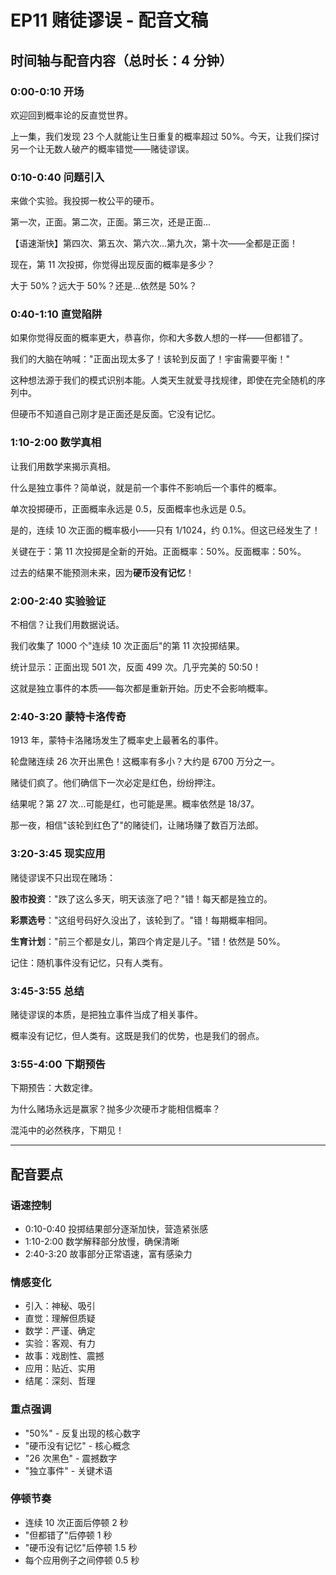 # EP11 赌徒谬误 - 配音文稿

## 时间轴与配音内容（总时长：4 分钟）

### 0:00-0:10 开场

欢迎回到概率论的反直觉世界。

上一集，我们发现 23 个人就能让生日重复的概率超过 50%。今天，让我们探讨另一个让无数人破产的概率错觉——赌徒谬误。

### 0:10-0:40 问题引入

来做个实验。我投掷一枚公平的硬币。

第一次，正面。第二次，正面。第三次，还是正面...

【语速渐快】第四次、第五次、第六次...第九次，第十次——全都是正面！

现在，第 11 次投掷，你觉得出现反面的概率是多少？

大于 50%？远大于 50%？还是...依然是 50%？

### 0:40-1:10 直觉陷阱

如果你觉得反面的概率更大，恭喜你，你和大多数人想的一样——但都错了。

我们的大脑在呐喊："正面出现太多了！该轮到反面了！宇宙需要平衡！"

这种想法源于我们的模式识别本能。人类天生就爱寻找规律，即使在完全随机的序列中。

但硬币不知道自己刚才是正面还是反面。它没有记忆。

### 1:10-2:00 数学真相

让我们用数学来揭示真相。

什么是独立事件？简单说，就是前一个事件不影响后一个事件的概率。

单次投掷硬币，正面概率永远是 0.5，反面概率也永远是 0.5。

是的，连续 10 次正面的概率极小——只有 1/1024，约 0.1%。但这已经发生了！

关键在于：第 11 次投掷是全新的开始。正面概率：50%。反面概率：50%。

过去的结果不能预测未来，因为**硬币没有记忆**！

### 2:00-2:40 实验验证

不相信？让我们用数据说话。

我们收集了 1000 个"连续 10 次正面后"的第 11 次投掷结果。

统计显示：正面出现 501 次，反面 499 次。几乎完美的 50:50！

这就是独立事件的本质——每次都是重新开始。历史不会影响概率。

### 2:40-3:20 蒙特卡洛传奇

1913 年，蒙特卡洛赌场发生了概率史上最著名的事件。

轮盘赌连续 26 次开出黑色！这概率有多小？大约是 6700 万分之一。

赌徒们疯了。他们确信下一次必定是红色，纷纷押注。

结果呢？第 27 次...可能是红，也可能是黑。概率依然是 18/37。

那一夜，相信"该轮到红色了"的赌徒们，让赌场赚了数百万法郎。

### 3:20-3:45 现实应用

赌徒谬误不只出现在赌场：

**股市投资**："跌了这么多天，明天该涨了吧？"错！每天都是独立的。

**彩票选号**："这组号码好久没出了，该轮到了。"错！每期概率相同。

**生育计划**："前三个都是女儿，第四个肯定是儿子。"错！依然是 50%。

记住：随机事件没有记忆，只有人类有。

### 3:45-3:55 总结

赌徒谬误的本质，是把独立事件当成了相关事件。

概率没有记忆，但人类有。这既是我们的优势，也是我们的弱点。

### 3:55-4:00 下期预告

下期预告：大数定律。

为什么赌场永远是赢家？抛多少次硬币才能相信概率？

混沌中的必然秩序，下期见！

---

## 配音要点

### 语速控制

- 0:10-0:40 投掷结果部分逐渐加快，营造紧张感
- 1:10-2:00 数学解释部分放慢，确保清晰
- 2:40-3:20 故事部分正常语速，富有感染力

### 情感变化

- 引入：神秘、吸引
- 直觉：理解但质疑
- 数学：严谨、确定
- 实验：客观、有力
- 故事：戏剧性、震撼
- 应用：贴近、实用
- 结尾：深刻、哲理

### 重点强调

- "50%" - 反复出现的核心数字
- "硬币没有记忆" - 核心概念
- "26 次黑色" - 震撼数字
- "独立事件" - 关键术语

### 停顿节奏

- 连续 10 次正面后停顿 2 秒
- "但都错了"后停顿 1 秒
- "硬币没有记忆"后停顿 1.5 秒
- 每个应用例子之间停顿 0.5 秒
